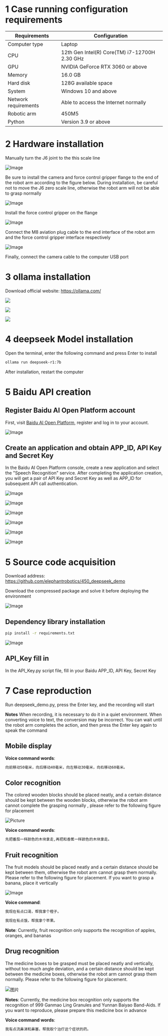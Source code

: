 # 1 Case running configuration requirements
|Requirements|Configuration|
|----|----|
|Computer type|Laptop|
|CPU|12th Gen Intel(R) Core(TM) i7-12700H 2.30 GHz|
|GPU|NVIDIA GeForce RTX 3060 or above|
|Memory|16.0 GB|
|Hard disk|128G available space|
|System|Windows 10 and above|
|Network requirements|Able to access the Internet normally|
|Robotic arm|450M5|
|Python|Version 3.9 or above|

# 2 Hardware installation

Manually turn the J6 joint to the this scale line

![Image](./img/r1.png)

Be sure to install the camera and force control gripper flange to the end of the robot arm according to the figure below. During installation, be careful not to move the J6 zero scale line, otherwise the robot arm will not be able to grasp normally

![Image](./img/r2.png)

Install the force control gripper on the flange

![Image](./img/r3.png)

Connect the M8 aviation plug cable to the end interface of the robot arm and the force control gripper interface respectively

![Image](./img/r4.png)

Finally, connect the camera cable to the computer USB port

# 3 ollama installation

Download official website: https://ollama.com/

![](./img/0.png)

![](./img/1.png)

![](./img/2.png)

# 4 deepseek Model installation
Open the terminal, enter the following command and press Enter to install
```bash
ollama run deepseek-r1:7b
```
After installation, restart the computer

# 5 Baidu API creation

## Register Baidu AI Open Platform account
First, visit [Baidu AI Open Platform](https://ai.baidu.com/), register and log in to your account.

![Image](./img/bd1.png)

## Create an application and obtain APP_ID, API Key and Secret Key
In the Baidu AI Open Platform console, create a new application and select the "Speech Recognition" service. After completing the application creation, you will get a pair of API Key and Secret Key as well as APP_ID for subsequent API call authentication.

![Image](./img/bd2.png)

![Image](./img/bd3.png)

![Image](./img/bd4.png)

![Image](./img/bd5.png)

![Image](./img/bd7.png)

![Image](./img/bd6.png)

# 5 Source code acquisition
Download address: https://github.com/elephantrobotics/450_deepseek_demo

Download the compressed package and solve it before deploying the environment

![Image](./img/git.png)

## Dependency library installation
```bash
pip install -r requirements.txt
```
![Image](./img/pip.png)

## API_Key fill in
In the API_Key.py script file, fill in your Baidu APP_ID, API Key, Secret Key

# 7 Case reproduction

Run deepseek_demo.py, press the Enter key, and the recording will start

**Notes**
When recording, it is necessary to do it in a quiet environment. When converting voice to text, the conversion may be incorrect. You can wait until the robot arm completes the action, and then press the Enter key again to speak the command

## Mobile display

**Voice command words**:
```bash
向前移动50毫米，向后移动40毫米，向左移动30毫米，向右移动60毫米。
```

## Color recognition
The colored wooden blocks should be placed neatly, and a certain distance should be kept between the wooden blocks, otherwise the robot arm cannot complete the grasping normally
, please refer to the following figure for placement

![Picture](./img/color.png)

**Voice command words**:
```bash
先把番茄一样颜色的木块拿走,再把和香蕉一样颜色的木块拿走。
```
## Fruit recognition
The fruit models should be placed neatly and a certain distance should be kept between them, otherwise the robot arm cannot grasp them normally. Please refer to the following figure for placement. If you want to grasp a banana, place it vertically

![Image](./img/fruit.png)

**Voice command**:
```bash
我现在有点口渴，帮我拿个橙子。
```

```bash
我现在有点饿，帮我拿个苹果。
```
**Note**: Currently, fruit recognition only supports the recognition of apples, oranges, and bananas

## Drug recognition
The medicine boxes to be grasped must be placed neatly and vertically, without too much angle deviation, and a certain distance should be kept between the medicine boxes, otherwise the robot arm cannot grasp them normally. Please refer to the following figure for placement.

![图片](./img/yao.png)

**Notes**: Currently, the medicine box recognition only supports the recognition of 999 Ganmao Ling Granules and Yunnan Baiyao Band-Aids. If you want to reproduce, please prepare this medicine box in advance

**Voice command words**:
```bash
我有点流鼻涕和鼻塞，帮我取个治疗这个症状的药。
```

